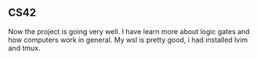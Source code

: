 
## CS42
Now the project is going very well.
I have learn more about logic gates and how computers work in general.
My wsl is pretty good, i had installed lvim and tmux.
